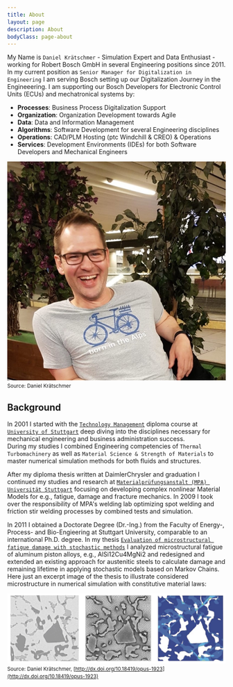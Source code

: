 ```yaml
---
title: About
layout: page
description: About
bodyClass: page-about
---
```



My Name is `Daniel Krätschmer` - Simulation Expert and Data Enthusiast - working for Robert Bosch GmbH in several Engineering positions since 2011. In my current position as `Senior Manager for Digitalization in Engineering` I am serving Bosch setting up our Digitalization Journey in the Engineeering. I am supporting our Bosch Developers for Electronic Control Units (ECUs) and mechatronical systems by:
- **Processes**: Business Process Digitalization Support
- **Organization**: Organization Development towards Agile
- **Data**: Data and Information Management 
- **Algorithms**: Software Development for several Engineering disciplines
- **Operations**: CAD/PLM Hosting (ptc Windchill & CREO) & Operations 
- **Services**: Development Environments (IDEs) for both Software Developers and Mechanical Engineers

![Daniel Kraetschmer](/images/2025-01-09-Daniel-Kraetschmer.jpg)
<small> Source: Daniel Krätschmer</small>

## Background

In 2001 I started with the [`Technology Management`](https://www.uni-stuttgart.de/studium/bachelor/technologiemanagement-b.sc./) diploma course at [`University of Stuttgart`](https://www.uni-stuttgart.de) deep diving into the disciplines necessary for mechanical engineering and business administration success.  
During my studies I combined Engineering competencies of `Thermal Turbomachinery` as well as `Material Science & Strength of Materials` to master numerical simulation methods for both fluids and structures.

After my diploma thesis written at DaimlerChrysler and graduation I continued my studies and research at [`Materialprüfungsanstalt (MPA) Universität Stuttgart`](https://www.mpa.uni-stuttgart.de) focusing on developing complex nonlinear Material Models for e.g., fatigue, damage and fracture mechanics. 
In 2009 I took over the responsibility of MPA's welding lab optimizing spot welding and friction stir welding processes by combined tests and simulation.

In 2011 I obtained a Doctorate Degree (Dr.-Ing.) from the Faculty of Energy-, Process- and Bio-Engieering at Stuttgart University, comparable to an international Ph.D. degree. 
In my thesis [`Evaluation of microstructural fatigue damage with stochastic methods`](http://dx.doi.org/10.18419/opus-1923) I analyzed microstructural fatigue of aluminum piston alloys, e.g., AlSi12Cu4MgNi2 and redesigned and extended an existing approach for austenitic steels to calculate damage and remaining lifetime in applying stochastic models based on Markov Chains. Here just an excerpt image of the thesis to illustrate considered microstructure in numerical simulation with constitutive material laws: 

![Daniel Kraetschmer](/images/blog/2025-01-09-Dissertation_Mikrostrukur.png)
<small> Source: Daniel Krätschmer, [http://dx.doi.org/10.18419/opus-1923](http://dx.doi.org/10.18419/opus-1923)</small>









